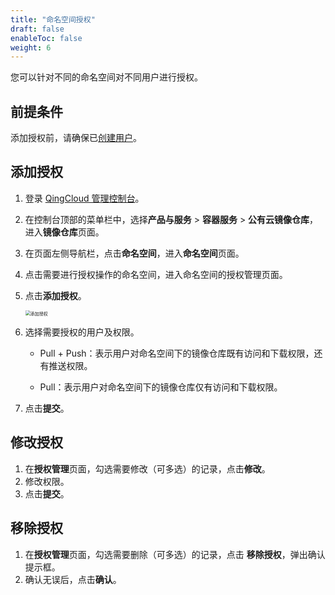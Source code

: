 ```yaml
---
title: "命名空间授权"
draft: false
enableToc: false
weight: 6
---
```


您可以针对不同的命名空间对不同用户进行授权。

## 前提条件

添加授权前，请确保已[创建用户](/container/dockerhub/manual/user_manage/)。

## 添加授权

1. 登录 [QingCloud 管理控制台](https://console.qingcloud.com/login)。

2. 在控制台顶部的菜单栏中，选择**产品与服务** > **容器服务** > **公有云镜像仓库**，进入**镜像仓库**页面。

3. 在页面左侧导航栏，点击**命名空间**，进入**命名空间**页面。

4. 点击需要进行授权操作的命名空间，进入命名空间的授权管理页面。

5. 点击**添加授权**。

   <img src="../../_images/add_auth.png" alt="添加授权" style="zoom:50%;" />

6. 选择需要授权的用户及权限。

   - Pull + Push：表示用户对命名空间下的镜像仓库既有访问和下载权限，还有推送权限。

   - Pull：表示用户对命名空间下的镜像仓库仅有访问和下载权限。

7. 点击**提交**。

## 修改授权

1. 在**授权管理**页面，勾选需要修改（可多选）的记录，点击**修改**。
2. 修改权限。
3. 点击**提交**。

## 移除授权

1. 在**授权管理**页面，勾选需要删除（可多选）的记录，点击 **移除授权**，弹出确认提示框。
2. 确认无误后，点击**确认**。
